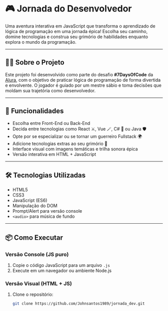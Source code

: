 # 🎮 Jornada do Desenvolvedor

Uma aventura interativa em JavaScript que transforma o aprendizado de lógica de programação em uma jornada épica! Escolha seu caminho, domine tecnologias e construa seu grimório de habilidades enquanto explora o mundo da programação.

---

## 🧙‍♂️ Sobre o Projeto

Este projeto foi desenvolvido como parte do desafio **#7DaysOfCode** da [Alura](https://www.alura.com.br/7days-of-code), com o objetivo de praticar lógica de programação de forma divertida e envolvente. O jogador é guiado por um mestre sábio e toma decisões que moldam sua trajetória como desenvolvedor.

---

## 🚀 Funcionalidades

- Escolha entre Front-End ou Back-End
- Decida entre tecnologias como React ⚔️, Vue 🪄, C# 🔨 ou Java 🛡️
- Opte por se especializar ou se tornar um guerreiro Fullstack 🌍
- Adicione tecnologias extras ao seu grimório 📜
- Interface visual com imagens temáticas e trilha sonora épica
- Versão interativa em HTML + JavaScript

---

## 🛠️ Tecnologias Utilizadas

- HTML5
- CSS3
- JavaScript (ES6)
- Manipulação do DOM
- Prompt/Alert para versão console
- `<audio>` para música de fundo

---

## 📦 Como Executar

### Versão Console (JS puro)
1. Copie o código JavaScript para um arquivo `.js`
2. Execute em um navegador ou ambiente Node.js

### Versão Visual (HTML + JS)
1. Clone o repositório:
   ```bash
   git clone https://github.com/Johnsantos1989/jornada_dev.git
